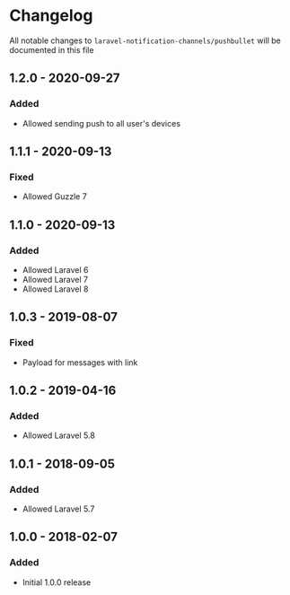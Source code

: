 # Changelog

All notable changes to `laravel-notification-channels/pushbullet` will be documented in this file

## 1.2.0 - 2020-09-27
### Added
- Allowed sending push to all user's devices

## 1.1.1 - 2020-09-13
### Fixed
- Allowed Guzzle 7

## 1.1.0 - 2020-09-13
### Added
- Allowed Laravel 6
- Allowed Laravel 7
- Allowed Laravel 8

## 1.0.3 - 2019-08-07
### Fixed
- Payload for messages with link

## 1.0.2 - 2019-04-16
### Added
- Allowed Laravel 5.8

## 1.0.1 - 2018-09-05
### Added
- Allowed Laravel 5.7

## 1.0.0 - 2018-02-07
### Added
- Initial 1.0.0 release
